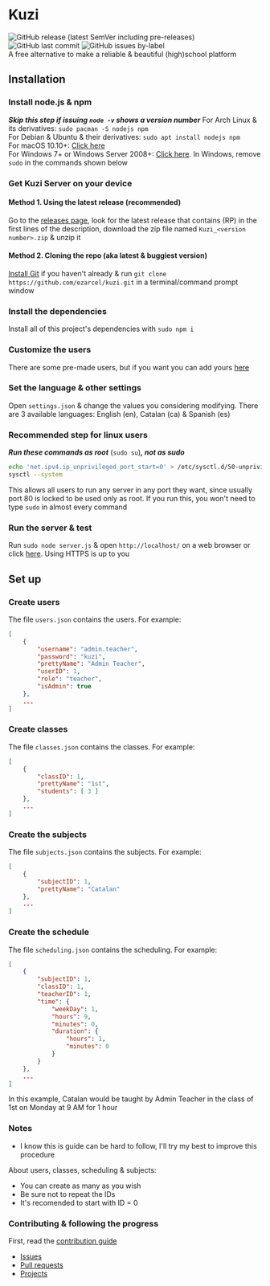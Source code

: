 # Kuzi
![GitHub release (latest SemVer including pre-releases)](https://img.shields.io/github/v/release/ezarcel/kuzi?include_prereleases) ![GitHub last commit](https://img.shields.io/github/last-commit/ezarcel/kuzi) ![GitHub issues by-label](https://img.shields.io/github/issues/ezarcel/kuzi/bug)  
A free alternative to make a reliable & beautiful (high)school platform

## Installation
### Install node.js & npm
***Skip this step if issuing `node -v` shows a version number***
For Arch Linux & its derivatives: `sudo pacman -S nodejs npm`  
For Debian & Ubuntu & their derivatives: `sudo apt install nodejs npm`  
For macOS 10.10+: [Click here](https://nodejs.org/en/download/package-manager/#macos)  
For Windows 7+ or Windows Server 2008+: [Click here](https://nodejs.org/en/download/package-manager/#windows). In Windows, remove `sudo` in the commands shown below

### Get Kuzi Server on your device
#### Method 1. Using the latest release (recommended)
Go to the [releases page](https://github.com/ezarcel/kuzi/releases), look for the latest release that contains (RP) in the first lines of the description, download the zip file named `Kuzi_<version number>.zip` & unzip it

#### Method 2. Cloning the repo (aka latest & buggiest version)
[Install Git](https://git-scm.com/book/en/v2/Getting-Started-Installing-Git) if you haven't already & run `git clone https://github.com/ezarcel/kuzi.git` in a terminal/command prompt window

### Install the dependencies
Install all of this project's dependencies with `sudo npm i`

### Customize the users
There are some pre-made users, but if you want you can add yours [here](#create-users)

### Set the language & other settings
Open `settings.json` & change the values you considering modifying. There are 3 available languages: English (en), Catalan (ca) & Spanish (es)

### Recommended step for linux users
***Run these commands as root*** (`sudo su`)***, not as sudo***
```bash
echo 'net.ipv4.ip_unprivileged_port_start=0' > /etc/sysctl.d/50-unprivileged-ports.conf
sysctl --system
```
This allows all users to run any server in any port they want, since usually port 80 is locked to be used only as root. If you run this, you won't need to type `sudo` in almost every command

### Run the server & test
Run `sudo node server.js` & open `http://localhost/` on a web browser or click [here](http://localhost/). Using HTTPS is up to you

## Set up
### Create users
The file `users.json` contains the users. For example:
```json
[
    {
        "username": "admin.teacher",
        "password": "kuzi",
        "prettyName": "Admin Teacher",
        "userID": 1,
        "role": "teacher",
        "isAdmin": true
    },
    ...
]
```

### Create classes
The file `classes.json` contains the classes. For example:
```json
[
    {
        "classID": 1,
        "prettyName": "1st",
        "students": [ 3 ]
    },
    ...
]
```

### Create the subjects
The file `subjects.json` contains the subjects. For example:
```json
[
    {
        "subjectID": 1,
        "prettyName": "Catalan"
    },
    ...
]
```

### Create the schedule
The file `scheduling.json` contains the scheduling. For example:
```json
[
    {
        "subjectID": 1,
        "classID": 1,
        "teacherID": 1,
        "time": {
            "weekDay": 1,
            "hours": 9,
            "minutes": 0,
            "duration": {
                "hours": 1,
                "minutes": 0
            }
        }
    },
    ...
]
```
In this example, Catalan would be taught by Admin Teacher in the class of 1st on Monday at 9 AM for 1 hour

### Notes
* I know this is guide can be hard to follow, I'll try my best to improve this procedure

About users, classes, scheduling & subjects:
* You can create as many as you wish
* Be sure not to repeat the IDs
* It's recomended to start with ID = 0

### Contributing & following the progress
First, read the [contribution guide](https://github.com/ezarcel/kuzi/blob/edge/CONTRIBUTING.md#readme)
* [Issues](https://github.com/ezarcel/kuzi/issues/)
* [Pull requests](https://github.com/ezarcel/kuzi/pulls)
* [Projects](https://github.com/ezarcel/kuzi/projects)
